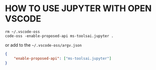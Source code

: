 # HOW TO USE JUPYTER WITH OPEN VSCODE

```console
rm ~/.vscode-oss
code-oss -enable-proposed-api ms-toolsai.jupyter .
```


or add to the `~/.vscode-oss/argv.json`
```json
{
    "enable-proposed-api": ["ms-toolsai.jupyter"]
}
```
